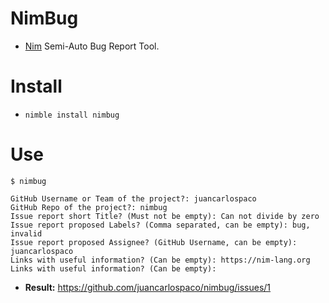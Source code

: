 # NimBug

- [Nim](https://nim-lang.org) Semi-Auto Bug Report Tool.


# Install

- `nimble install nimbug`


# Use

```console
$ nimbug

GitHub Username or Team of the project?: juancarlospaco
GitHub Repo of the project?: nimbug
Issue report short Title? (Must not be empty): Can not divide by zero
Issue report proposed Labels? (Comma separated, can be empty): bug, invalid
Issue report proposed Assignee? (GitHub Username, can be empty): juancarlospaco
Links with useful information? (Can be empty): https://nim-lang.org
Links with useful information? (Can be empty):

```

- **Result:** https://github.com/juancarlospaco/nimbug/issues/1
